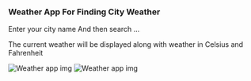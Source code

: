 ### Weather App For Finding City Weather 
Enter your city name
And then search ...

The current weather will be displayed along with weather in Celsius and Fahrenheit

<img src="https://github.com/Jugal1011/Shipmnts-Tech-Round/assets/115832122/cf186e6c-c0f4-4bc2-8a6b-5d193ccf1ec2" alt="Weather app img">
<img src="https://github.com/Jugal1011/Shipmnts-Tech-Round/assets/115832122/50d2f4fa-759e-4647-a956-c78073e38dc9" alt="Weather app img">
